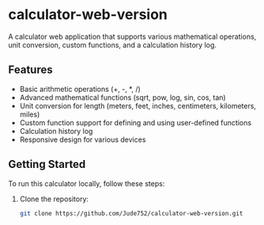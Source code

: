 # calculator-web-version
A calculator web application that supports various mathematical operations, unit conversion, custom functions, and a calculation history log.

## Features

- Basic arithmetic operations (+, -, *, /)
- Advanced mathematical functions (sqrt, pow, log, sin, cos, tan)
- Unit conversion for length (meters, feet, inches, centimeters, kilometers, miles)
- Custom function support for defining and using user-defined functions
- Calculation history log
- Responsive design for various devices

## Getting Started

To run this calculator locally, follow these steps:

1. Clone the repository:
   ```bash
   git clone https://github.com/Jude752/calculator-web-version.git

